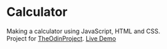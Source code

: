 # Calculator

Making a calculator using JavaScript, HTML and CSS. \
Project for [TheOdinProject](https://theodinproject.com). 
[Live Demo](https://calc-unnxt30.netlify.app/)